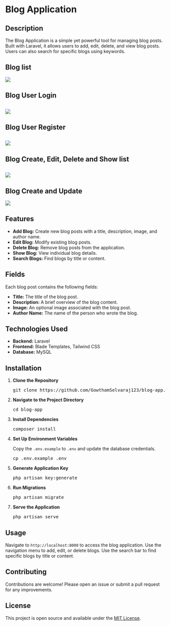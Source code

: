 <body class="bg-gray-100 text-gray-800">
    <div class="container mx-auto p-5">
        <h1 class="text-3xl font-bold mb-4">Blog Application</h1><div class="mb-4">
        <h2 class="text-2xl font-semibold mt-6 mb-2">Description</h2>
        <p>
            The Blog Application is a simple yet powerful tool for managing blog posts. Built with Laravel, it allows users to add, edit, delete, and view blog posts. Users can also search for specific blogs using keywords.
        </p>
        <h2>Blog list</h2>
            <img src="https://github.com/user-attachments/assets/ad928557-7815-4953-b5fa-fe9af8318f94" />
        <h2>Blog User Login<h2>
            <img src="https://github.com/user-attachments/assets/02be508f-03b5-4a7f-bcfc-7db0ff05e666">
        <h2>Blog User Register<h2>
            <img src="https://github.com/user-attachments/assets/80a240a6-1c13-4962-8e8d-18932ad59123">
        <h2>Blog Create, Edit, Delete and Show list<h2>
            <img src="https://github.com/user-attachments/assets/2704f4d8-e852-4c4e-b1bc-d657f8c7309f">
        <h2>Blog Create and Update</h2>
            <img src="https://github.com/user-attachments/assets/00500db2-e916-47fa-9fb6-9078bbd8cdbf">
        <h2 class="text-2xl font-semibold mt-6 mb-2">Features</h2>
        <ul class="list-disc list-inside mb-4">
            <li><strong>Add Blog:</strong> Create new blog posts with a title, description, image, and author name.</li>
            <li><strong>Edit Blog:</strong> Modify existing blog posts.</li>
            <li><strong>Delete Blog:</strong> Remove blog posts from the application.</li>
            <li><strong>Show Blog:</strong> View individual blog details.</li>
            <li><strong>Search Blogs:</strong> Find blogs by title or content.</li>
        </ul>
        <h2 class="text-2xl font-semibold mt-6 mb-2">Fields</h2>
        <p>
            Each blog post contains the following fields:
        </p>
        <ul class="list-disc list-inside mb-4">
            <li><strong>Title:</strong> The title of the blog post.</li>
            <li><strong>Description:</strong> A brief overview of the blog content.</li>
            <li><strong>Image:</strong> An optional image associated with the blog post.</li>
            <li><strong>Author Name:</strong> The name of the person who wrote the blog.</li>
        </ul>
        <h2 class="text-2xl font-semibold mt-6 mb-2">Technologies Used</h2>
        <ul class="list-disc list-inside mb-4">
            <li><strong>Backend:</strong> Laravel</li>
            <li><strong>Frontend:</strong> Blade Templates, Tailwind CSS</li>
            <li><strong>Database:</strong> MySQL</li>
        </ul>
        <h2 class="text-2xl font-semibold mt-6 mb-2">Installation</h2>
        <ol class="list-decimal list-inside mb-4">
            <li><strong>Clone the Repository</strong>
                <pre class="bg-gray-200 p-2 rounded">git clone https://github.com/GowthamSelvaraj123/blog-app.git</pre>
            </li>
            <li><strong>Navigate to the Project Directory</strong>
                <pre class="bg-gray-200 p-2 rounded">cd blog-app</pre>
            </li>
            <li><strong>Install Dependencies</strong>
                <pre class="bg-gray-200 p-2 rounded">composer install</pre>
            </li>
            <li><strong>Set Up Environment Variables</strong>
                <p>Copy the <code>.env.example</code> to <code>.env</code> and update the database credentials.</p>
                <pre class="bg-gray-200 p-2 rounded">cp .env.example .env</pre>
            </li>
            <li><strong>Generate Application Key</strong>
                <pre class="bg-gray-200 p-2 rounded">php artisan key:generate</pre>
            </li>
            <li><strong>Run Migrations</strong>
                <pre class="bg-gray-200 p-2 rounded">php artisan migrate</pre>
            </li>
            <li><strong>Serve the Application</strong>
                <pre class="bg-gray-200 p-2 rounded">php artisan serve</pre>
            </li>
        </ol>
        <h2 class="text-2xl font-semibold mt-6 mb-2">Usage</h2>
        <p>
            Navigate to <code>http://localhost:8000</code> to access the blog application. Use the navigation menu to add, edit, or delete blogs. Use the search bar to find specific blogs by title or content.
        </p>
        <h2 class="text-2xl font-semibold mt-6 mb-2">Contributing</h2>
        <p>
            Contributions are welcome! Please open an issue or submit a pull request for any improvements.
        </p>
        <h2 class="text-2xl font-semibold mt-6 mb-2">License</h2>
        <p>
            This project is open source and available under the <a href="LICENSE" class="text-blue-500 underline">MIT License</a>.
        </p>
    </div>
</body>
